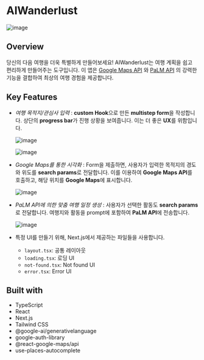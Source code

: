 # AIWanderlust

![image](https://github.com/Valentin1495/AIWanderlust/assets/69514169/16b0c020-5aef-434d-a058-3278963319b2)

## Overview

당신의 다음 여행을 더욱 특별하게 만들어보세요! AIWanderlust는 여행 계획을 쉽고 편리하게 만들어주는 도구입니다. 이 앱은 [Google Maps API](https://developers.google.com/maps/documentation/javascript?hl=ko) 와 [PaLM API](https://developers.generativeai.google/guide/palm_api_overview) 의 강력한 기능을 결합하여 최상의 여행 경험을 제공합니다.

## Key Features

- _여행 목적지/관심사 입력_ : **custom Hook**으로 만든 **multistep form**을 작성합니다. 상단의 **progress bar**가 진행 상황을 보여줍니다. 이는 더 좋은 **UX**를 위함입니다.

  ![image](https://github.com/Valentin1495/TravelGPT/assets/69514169/508c2b9e-e597-4b56-82eb-f8b7758f8ed6)

  ![image](https://github.com/Valentin1495/TravelGPT/assets/69514169/4fa377ce-7bd9-4e1b-9825-797011ff01c5)

- _Google Maps를 통한 시각화_ : Form을 제출하면, 사용자가 입력한 목적지의 경도와 위도를 **search params**로 전달합니다. 이를 이용하여 **Google Maps API**를 호출하고, 해당 위치를 **Google Maps**에 표시합니다.

  ![image](https://github.com/Valentin1495/AIWanderlust/assets/69514169/30427377-bb1a-496f-be82-2cab6a4c19ae)

- _PaLM API에 의한 맞춤 여행 일정 생성_ : 사용자가 선택한 활동도 **search params**로 전달합니다. 여행지와 활동을 prompt에 포함하여 **PaLM API**에 전송합니다.

  ![image](https://github.com/Valentin1495/AIWanderlust/assets/69514169/82f56a34-c2b8-4266-9859-a442823b4a0b)

- 특정 UI를 만들기 위해, Next.js에서 제공하는 파일들을 사용합니다.

  - `layout.tsx`: 공통 레이아웃
  - `loading.tsx`: 로딩 UI
  - `not-found.tsx`: Not found UI
  - `error.tsx`: Error UI

## Built with

- TypeScript
- React
- Next.js
- Tailwind CSS
- @google-ai/generativelanguage
- google-auth-library
- @react-google-maps/api
- use-places-autocomplete
